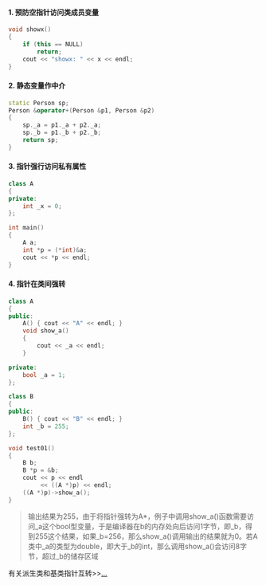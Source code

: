 #### 1. 预防空指针访问类成员变量   
```cpp
void showx()
{
    if (this == NULL)
        return;
    cout << "showx: " << x << endl;
}
```  
#### 2. 静态变量作中介  
```cpp
static Person sp;
Person &operator+(Person &p1, Person &p2)
{
    sp._a = p1._a + p2._a;
    sp._b = p1._b + p2._b;
    return sp;
}
```  
#### 3. 指针强行访问私有属性  
```cpp
class A
{
private:
    int _x = 0;
};

int main()
{
    A a;
    int *p = (*int)&a;
    cout << *p << endl;
}
```  
#### 4. 指针在类间强转  
```cpp
class A
{
public:
    A() { cout << "A" << endl; }
    void show_a()
    {
        cout << _a << endl;
    }

private:
    bool _a = 1;
};

class B
{
public:
    B() { cout << "B" << endl; }
    int _b = 255;
};

void test01()
{
    B b;
    B *p = &b;
    cout << p << endl
         << ((A *)p) << endl;
    ((A *)p)->show_a();
}
```  
> 输出结果为255，由于将指针强转为A*，例子中调用show_a()函数需要访问_a这个bool型变量，于是编译器在b的内存处向后访问1字节，即_b，得到255这个结果，如果_b=256，那么show_a()调用输出的结果就为0。若A类中_a的类型为double，即大于_b的int，那么调用show_a()会访问8字节，超过_b的储存区域

有关派生类和基类指针互转>><a href="https://blog.csdn.net/PanPen120/article/details/39432143?utm_medium=distribute.pc_relevant.none-task-blog-2~default~baidujs_title~default-1.highlightwordscore&spm=1001.2101.3001.4242.2">...</a>
